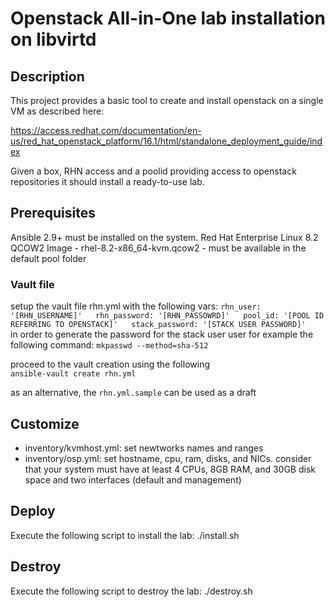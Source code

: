# Openstack All-in-One lab installation on libvirtd

## Description 
This project provides a basic tool to create and install openstack on a single VM as described here:

https://access.redhat.com/documentation/en-us/red_hat_openstack_platform/16.1/html/standalone_deployment_guide/index

Given a box, RHN access and a poolid providing access to openstack repositories it should install a ready-to-use lab. 

## Prerequisites
Ansible 2.9+ must be installed on the system.
Red Hat Enterprise Linux 8.2 QCOW2 Image - rhel-8.2-x86_64-kvm.qcow2 - must be available in the default pool folder

### Vault file
setup the vault file rhn.yml with the following vars: 
`rhn_user: '[RHN_USERNAME]'  
rhn_password: '[RHN_PASSOWRD]'  
pool_id: '[POOL ID REFERRING TO OPENSTACK]'  
stack_password: '[STACK USER PASSWORD]'  
`  
in order to generate the password for the stack user user for example the following command: 
`mkpasswd --method=sha-512`  
  
proceed to the vault creation using the following  
`ansible-vault create rhn.yml`  
  
as an alternative, the `rhn.yml.sample` can be used as a draft 

## Customize
- inventory/kvmhost.yml: set newtworks names and ranges
- inventory/osp.yml: set hostname, cpu, ram, disks,  and NICs. consider that your system must have at least 4 CPUs, 8GB RAM, and 30GB disk space and two interfaces (default and management)

## Deploy
Execute the following script to install the lab:
./install.sh

## Destroy
Execute the following script to destroy the lab:
./destroy.sh


